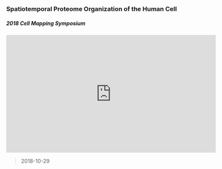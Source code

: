 ### Spatiotemporal Proteome Organization of the Human Cell

##### 2018 Cell Mapping Symposium

<div class="embed-responsive embed-responsive-16by9"><iframe class="embed-responsive-item" width="560" height="315" src="https://www.youtube.com/embed/O7uUi7mrHH4" frameborder="0" allow="autoplay; encrypted-media" allowfullscreen></iframe></div>
 
> 2018-10-29



